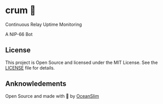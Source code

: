# crum 🍞

Continuous Relay Uptime Monitoring

A NIP-66 Bot

## License

This project is Open Source and licensed under the MIT License. See the [LICENSE](license) file for details.

## Anknowledements

Open Source and made with 💜 by [OceanSlim](https://njump.me/npub1zmc6qyqdfnllhnzzxr5wpepfpnzcf8q6m3jdveflmgruqvd3qa9sjv7f60)
